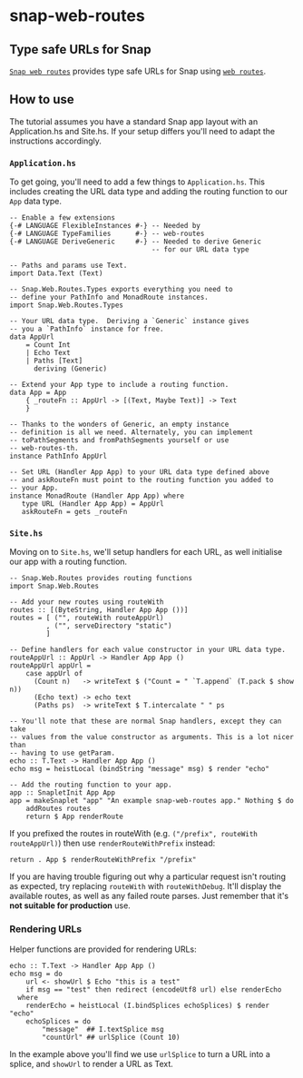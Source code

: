 # snap-web-routes

## Type safe URLs for Snap

[`Snap web routes`](http://hackage.haskell.org/package/snap-web-routes) provides type safe URLs for Snap using [`web routes`](http://hackage.haskell.org/package/web-routes).

## How to use

The tutorial assumes you have a standard Snap app layout with an Application.hs and Site.hs. If your setup differs you'll need to adapt the instructions accordingly.

### `Application.hs`

To get going, you'll need to add a few things to `Application.hs`. This includes creating the URL data type and adding the routing function to our `App` data type.

    -- Enable a few extensions
    {-# LANGUAGE FlexibleInstances #-} -- Needed by
    {-# LANGUAGE TypeFamilies      #-} -- web-routes
    {-# LANGUAGE DeriveGeneric     #-} -- Needed to derive Generic
                                       -- for our URL data type

    -- Paths and params use Text.
    import Data.Text (Text)

    -- Snap.Web.Routes.Types exports everything you need to
    -- define your PathInfo and MonadRoute instances.
    import Snap.Web.Routes.Types

    -- Your URL data type.  Deriving a `Generic` instance gives
    -- you a `PathInfo` instance for free.
    data AppUrl
        = Count Int
        | Echo Text
        | Paths [Text]
          deriving (Generic)

    -- Extend your App type to include a routing function.
    data App = App
        { _routeFn :: AppUrl -> [(Text, Maybe Text)] -> Text
        }

    -- Thanks to the wonders of Generic, an empty instance
    -- definition is all we need. Alternately, you can implement
    -- toPathSegments and fromPathSegments yourself or use
    -- web-routes-th.
    instance PathInfo AppUrl

    -- Set URL (Handler App App) to your URL data type defined above
    -- and askRouteFn must point to the routing function you added to
    -- your App.
    instance MonadRoute (Handler App App) where
       type URL (Handler App App) = AppUrl
       askRouteFn = gets _routeFn

### `Site.hs`

Moving on to `Site.hs`, we'll setup handlers for each URL, as well initialise our app with a routing function.

    -- Snap.Web.Routes provides routing functions
    import Snap.Web.Routes

    -- Add your new routes using routeWith
    routes :: [(ByteString, Handler App App ())]
    routes = [ ("", routeWith routeAppUrl)
             , ("", serveDirectory "static")
             ]

    -- Define handlers for each value constructor in your URL data type.
    routeAppUrl :: AppUrl -> Handler App App ()
    routeAppUrl appUrl =
        case appUrl of
          (Count n)   -> writeText $ ("Count = " `T.append` (T.pack $ show n))
          (Echo text) -> echo text
          (Paths ps)  -> writeText $ T.intercalate " " ps

    -- You'll note that these are normal Snap handlers, except they can take
    -- values from the value constructor as arguments. This is a lot nicer than
    -- having to use getParam.
    echo :: T.Text -> Handler App App ()
    echo msg = heistLocal (bindString "message" msg) $ render "echo"

    -- Add the routing function to your app.
    app :: SnapletInit App App
    app = makeSnaplet "app" "An example snap-web-routes app." Nothing $ do
        addRoutes routes
        return $ App renderRoute

If you prefixed the routes in routeWith (e.g. `("/prefix", routeWith routeAppUrl)`) then use `renderRouteWithPrefix` instead:

    return . App $ renderRouteWithPrefix "/prefix"

If you are having trouble figuring out why a particular request isn't routing as expected, try replacing `routeWith` with `routeWithDebug`. It'll display the available routes, as well as any failed route parses. Just remember that it's **not suitable for production** use.

### Rendering URLs

Helper functions are provided for rendering URLs:

    echo :: T.Text -> Handler App App ()
    echo msg = do
        url <- showUrl $ Echo "this is a test"
        if msg == "test" then redirect (encodeUtf8 url) else renderEcho
      where
        renderEcho = heistLocal (I.bindSplices echoSplices) $ render "echo"
        echoSplices = do
            "message"  ## I.textSplice msg
            "countUrl" ## urlSplice (Count 10)

In the example above you'll find we use `urlSplice` to turn a URL into a splice, and `showUrl` to render a URL as Text.


